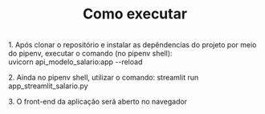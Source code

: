 <h1 align="center"> Como executar </h1>

<p>
<br/> 1. Após clonar o repositório e instalar as depêndencias do projeto por meio do pipenv, executar o comando (no pipenv shell): <br/>
uvicorn api_modelo_salario:app --reload
</p>

<p>
2. Ainda no pipenv shell, utilizar o comando:
streamlit run app_streamlit_salario.py 
</p>

<p>
3. O front-end da aplicação será aberto no navegador
</p>
